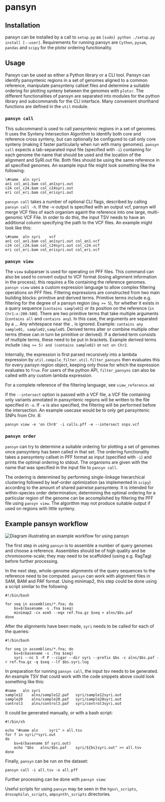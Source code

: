 # pansyn

## Installation
pansyn can be installed by a call to `setup.py` as `[sudo] python ./setup.py install [--user]`.
Requirements for running pansyn are `Cython`, `pysam`, `pandas` and `scipy` for the plotsr ordering functionality.

## Usage

Pansyn can be used as either a Python library or a CLI tool.
Pansyn can identify pansyntenic regions in a set of genomes aligned to a common reference, manipulate pansynteny callset files and determine a suitable ordering for plotting synteny between the genomes with `plotsr`.
The different functionalities of pansyn are separated into modules for the python library and subcommands for the CLI interface.
Many convenient shorthand functions are defined in the `util` module.

### `pansyn call`

This subcommand is used to call pansyntenic regions in a set of genomes.
It uses the Synteny Intersection Algorithm to identify both core and reference cross synteny, but can optionally be configured to call only core synteny (making it faster particularly when run with many genomes).
`pansyn call` expects a tab-separated input file (specified with `-i`) containing for each genome the name that should be used and the location of the alignment and SyRI.out file.
Both files should be using the same reference in all specified genomes.
An example input file might look something like the following:

```
\#name	aln	syri
an1	col_an1.bam	col_an1syri.out
c24	col_c24.bam	col_c24syri.out
eri	col_eri.bam	col_erisyri.out
```

`pansyn call` takes a number of optional CLI flags, described by calling `pansyn call -h`.
If the -v output is specified with an output vcf, pansyn will merge VCF files of each organism againt the reference into one large, multi-genomic VCF File.
In order to do this, the input TSV needs to have an additional column specifying the path to the VCF files.
An example might look like this:

```
\#name	aln	syri	vcf
an1	col_an1.bam	col_an1syri.out	col_an1.vcf
c24	col_c24.bam	col_c24syri.out	col_c24.vcf
eri	col_eri.bam	col_erisyri.out	col_eri.vcf
```

### `pansyn view`

The `view` subparser is used for operating on PFF files.
This command can also be used to convert output to VCF format (losing alignment information in the process); this requires a file containing the reference genomes.
`pansyn view` uses a custom expression language to allow complex filtering operations on PFF files.
Filtering expressions are constructed from two main building blocks: primitive and derived terms.
Primitive terms include e.g. filtering for the degree of a pansyn region (`deg >= 5`), for whether it exists in a query sequence (`contains sample01`) or its position on the reference (`in Chr1:x:200-500`).
There are two primitive terms that take multiple arguments (`contains all` and `contains any`).
In this case, the arguments are separated by a `,`. Any whitespace near the `,` is ignored.
Example: `contains any sample01, sample02,sample05`.
Derived terms alter or combine multiple other terms (these can in turn be primitive or derived).
If a derived term consists of multiple terms, these need to be put in brackets.
Example derived terms include `(deg >= 5) and (contains sample02)` or `not on Chr2`.

Internally, the expression is first parsed recursively into a lambda expression by `util.compile_filter`.
`util.filter_pansyns` then evaluates this for every pansyn region object, keeping only those for which the expression evaluates to `True`.
For users of the python API, `filter_pansyns` can also be called with any custom lambda expression.

For a complete reference of the filtering language, see `view_reference.md`

If the `--intersect` option is passed with a VCF file, a VCF file containing only variants annotated in pansyntenic regions will be written to the file specified in `-o`.
If `-e` is also specified, the filtering will be performed before the intersection.
An example usecase would be to only get pansyntenic SNPs from Chr. 8:
```
pansyn view -e 'on Chr8' -i calls.pff -e --intersect snps.vcf
```

### `pansyn order`

`pansyn` can try to determine a suitable ordering for plotting a set of genomes once pansynteny has been called in that set.
The ordering functionality takes a pansynteny callset in PFF format as input (specified with `-i`) and prints the optimal ordering to stdout.
The organisms are given with the name that was specified in the input file to `pansyn call`.

The ordering is determined by performing single-linkage hierarchical clustering followed by leaf-order optimization (as implemented in `scipy`) according to the amount of shared pairwise pansynteny.
It is intended for within-species order determination; determining the optimal ordering for a particular region of the genome can be accomplished by filtering the PFF file using `pansyn view`.
The algorithm may not produce suitable output if used on regions with little synteny.

## Example pansyn workflow

![Diagram illustrating an example workflow for using pansyn](https://github.com/schneebergerlab/pansyri/blob/leon/workflow.svg)

The first step in using `pansyn` is to assemble a number of query genomes and choose a reference.
Assemblies should be of high quality and be chromosome-scale; they may need to be scaffolded (using e.g. RagTag) before further processing.

In the next step, whole-genome alignments of the query sequences to the reference need to be computed.
`pansyn` can work with alignment files in SAM, BAM and PAF format.
Using minimap2, this step could be done using a script similar to the following:
```
#!/bin/bash

for seq in assemblies/*.fna; do
	bs=$(basename -s .fna $seq)
	minimap2 -cx asm5 --eqx ref.fna.gz $seq > alns/$bs.paf
done
```

After the alignments have been made, `syri` needs to be called for each of the queries:
```
#!/bin/bash

for seq in assemblies/*.fna; do
	bs=$(basename -s .fna $seq)
	syri --nc 5 -F P --cigar --dir syri --prefix $bs -c alns/$bs.paf -r ref.fna.gz -q $seq --lf $bs.syri.log
```

In preparation for running `pansyn call`, the input tsv needs to be generated.
An example TSV that could work with the code snippets above could look something like this:

```
#name	aln	syri
sample12	alns/sample12.paf	syri/sample12syri.out
sample20	alns/sample20.paf	syri/sample20syri.out
control3	alns/control3.paf	syri/control3syri.out
``` 

It could be generated manually, or with a bash script:
```
#!/bin/sh

echo "#name aln 	syri" > all.tsv
for f in syri/*syri.out
do
	bs=$(basename $f syri.out)
	echo "$bs	alns/$bs.paf	syri/${bs}syri.out" >> all.tsv
done
```

Finally, `pansyn` can be run on the dataset:
```
pansyn call -i all.tsv -o all.pff
```

Further processing can be done with `pansyn view`:


Useful scripts for using `pansyn` may be seen in the `hgsv\_scripts`, `drosophila\_scripts`, `ampsynth\_scripts` directories.
